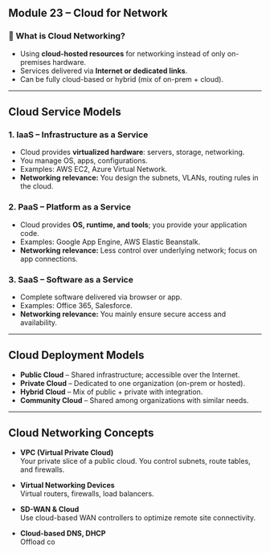 ## Module 23 – Cloud for Network

### 🧱 What is Cloud Networking?
- Using **cloud-hosted resources** for networking instead of only on-premises hardware.
- Services delivered via **Internet or dedicated links**.
- Can be fully cloud-based or hybrid (mix of on-prem + cloud).

---

## Cloud Service Models

### 1. IaaS – Infrastructure as a Service
- Cloud provides **virtualized hardware**: servers, storage, networking.
- You manage OS, apps, configurations.
- Examples: AWS EC2, Azure Virtual Network.
- **Networking relevance:** You design the subnets, VLANs, routing rules in the cloud.

### 2. PaaS – Platform as a Service
- Cloud provides **OS, runtime, and tools**; you provide your application code.
- Examples: Google App Engine, AWS Elastic Beanstalk.
- **Networking relevance:** Less control over underlying network; focus on app connections.

### 3. SaaS – Software as a Service
- Complete software delivered via browser or app.
- Examples: Office 365, Salesforce.
- **Networking relevance:** You mainly ensure secure access and availability.

---

## Cloud Deployment Models
- **Public Cloud** – Shared infrastructure; accessible over the Internet.
- **Private Cloud** – Dedicated to one organization (on-prem or hosted).
- **Hybrid Cloud** – Mix of public + private with integration.
- **Community Cloud** – Shared among organizations with similar needs.

---

## Cloud Networking Concepts

- **VPC (Virtual Private Cloud)**  
  Your private slice of a public cloud. You control subnets, route tables, and firewalls.

- **Virtual Networking Devices**  
  Virtual routers, firewalls, load balancers.

- **SD-WAN & Cloud**  
  Use cloud-based WAN controllers to optimize remote site connectivity.

- **Cloud-based DNS, DHCP**  
  Offload co
